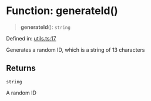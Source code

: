 # Function: generateId()

> **generateId**(): `string`

Defined in: [utils.ts:17](https://github.com/GeoDaCenter/openassistant/blob/aa41155e698e0b65b1716140c0c14440cdd9d76a/packages/common/src/utils.ts#L17)

Generates a random ID, which is a string of 13 characters

## Returns

`string`

A random ID

